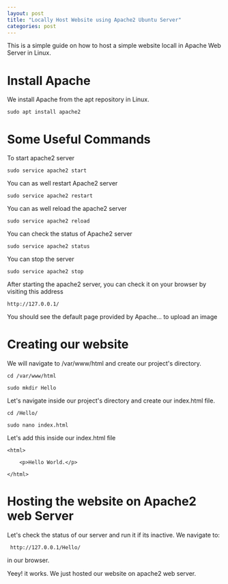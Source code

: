 ```yaml
---
layout: post
title: "Locally Host Website using Apache2 Ubuntu Server"
categories: post
---
```


This is a simple guide on how to host a simple website locall in Apache
Web Server in Linux.

Install Apache
==============

We install Apache from the apt repository in Linux.

    sudo apt install apache2


Some Useful Commands
===============

To start apache2 server

    sudo service apache2 start

You can as well restart Apache2 server

    sudo service apache2 restart

You can as well reload the apache2 server

    sudo service apache2 reload

You can check the status of Apache2 server

    sudo service apache2 status

You can stop the server

    sudo service apache2 stop

After starting the apache2 server, you can check it on your browser by visiting this address

    http://127.0.0.1/

You should see the default page provided by Apache... to upload an image

Creating our website
====================
We will navigate to /var/www/html and create our project's directory.

    cd /var/www/html

    sudo mkdir Hello

Let's navigate inside our project's directory and create our index.html file.

    cd /Hello/

    sudo nano index.html

Let's add this inside our index.html file

    <html>

        <p>Hello World.</p>

    </html>

Hosting the website on Apache2 web Server
=========================================

Let's check the status of our server and run it if its inactive.
We navigate to:

     http://127.0.0.1/Hello/

in our browser.

Yeey! it works. We just hosted our website on apache2 web server.

